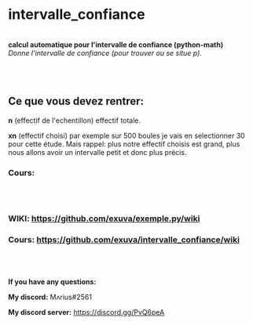 # intervalle_confiance
<br/><abbr>**calcul automatique pour l'intervalle de confiance (python-math)**
<br/><abbr>*Donne l'intervalle de confiance (pour trouver ou se situe p).*
<br/><abbr>


<br/><br/><abbr>
## Ce que vous devez rentrer:
**n** (effectif de l'echentillon) effectif totale.

**xn** (effectif choisi) par exemple sur 500 boules je vais en selectionner 30 pour cette étude. Mais rappel: plus notre effectif choisis est grand, plus nous allons avoir un intervalle petit et donc plus précis.


### Cours: 
<br/><br/><abbr>
### WIKI: https://github.com/exuva/exemple.py/wiki
### Cours: https://github.com/exuva/intervalle_confiance/wiki

  
<br/><br/><br/><abbr>
**If you have any questions:**
  
**My discord:** Mʌrius#2561
  
**My discord server:** https://discord.gg/PvQ6peA
